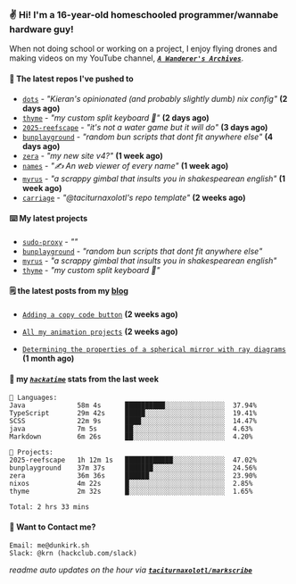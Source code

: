 ### ✌️ Hi! I'm a 16-year-old homeschooled programmer/wannabe hardware guy!

When not doing school or working on a project, I enjoy flying drones and making videos on my YouTube channel, [**_`A Wanderer's Archives`_**](https://youtube.com/@wanderer.archives).

#### 👷 The latest repos I've pushed to

- [`dots`](https://github.com/taciturnaxolotl/dots) - _"Kieran's opinionated (and probably slightly dumb) nix config"_ **(2 days ago)**
- [`thyme`](https://github.com/taciturnaxolotl/thyme) - _"my custom split keyboard 🫶"_ **(2 days ago)**
- [`2025-reefscape`](https://github.com/df1317/2025-reefscape) - _"it's not a water game but it will do"_ **(3 days ago)**
- [`bunplayground`](https://github.com/taciturnaxolotl/bunplayground) - _"random bun scripts that dont fit anywhere else"_ **(4 days ago)**
- [`zera`](https://github.com/taciturnaxolotl/zera) - _"my new site v4?"_ **(1 week ago)**
- [`names`](https://github.com/aramshiva/names) - _"✍️ An web viewer of every name"_ **(1 week ago)**
- [`myrus`](https://github.com/taciturnaxolotl/myrus) - _"a scrappy gimbal that insults you in shakespearean english"_ **(1 week ago)**
- [`carriage`](https://github.com/taciturnaxolotl/carriage) - _"@taciturnaxolotl's repo template"_ **(2 weeks ago)**

#### ⌨️ My latest projects

- [`sudo-proxy`](https://github.com/taciturnaxolotl/sudo-proxy) - _""_
- [`bunplayground`](https://github.com/taciturnaxolotl/bunplayground) - _"random bun scripts that dont fit anywhere else"_
- [`myrus`](https://github.com/taciturnaxolotl/myrus) - _"a scrappy gimbal that insults you in shakespearean english"_
- [`thyme`](https://github.com/taciturnaxolotl/thyme) - _"my custom split keyboard 🫶"_

#### 🗒️ the latest posts from my [blog](https://dunkirk.sh)

- [`Adding a copy code button`](https://dunkirk.sh/blog/adding-a-copy-button/) **(2 weeks ago)**

- [`All my animation projects`](https://dunkirk.sh/blog/my-animations/) **(2 weeks ago)**

- [`Determining the properties of a spherical mirror with ray diagrams`](https://dunkirk.sh/blog/spherical-ray-diagrams/) **(1 month ago)**



#### 📡 my [_`hackatime`_](https://waka.hackclub.com) stats from the last week

```text
💾 Languages:
Java             58m 4s      ██████████░░░░░░░░░░░░░░░  37.94%
TypeScript       29m 42s     █████░░░░░░░░░░░░░░░░░░░░  19.41%
SCSS             22m 9s      ████░░░░░░░░░░░░░░░░░░░░░  14.47%
java             7m 5s       ██░░░░░░░░░░░░░░░░░░░░░░░  4.63%
Markdown         6m 26s      ██░░░░░░░░░░░░░░░░░░░░░░░  4.20%

💼 Projects:
2025-reefscape   1h 12m 1s   ████████████░░░░░░░░░░░░░  47.02%
bunplayground    37m 37s     ███████░░░░░░░░░░░░░░░░░░  24.56%
zera             36m 36s     ██████░░░░░░░░░░░░░░░░░░░  23.90%
nixos            4m 22s      █░░░░░░░░░░░░░░░░░░░░░░░░  2.85%
thyme            2m 32s      █░░░░░░░░░░░░░░░░░░░░░░░░  1.65%

Total: 2 hrs 33 mins
```

#### 📮 Want to Contact me?

```text
Email: me@dunkirk.sh
Slack: @krn (hackclub.com/slack)
```

_readme auto updates on the hour via [**`taciturnaxolotl/markscribe`**](https://github.com/taciturnaxolotl/markscribe)_

